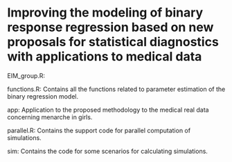 # Improving the modeling of binary response regression based on new proposals for statistical diagnostics with applications to medical data

EIM_group.R: 

functions.R: Contains all the functions related to parameter estimation of the binary regression model.

app: Application to the proposed methodology to the  medical real data concerning menarche in girls. 

parallel.R: Contains the support code for parallel computation of simulations.

sim: Contains the code for some scenarios for calculating simulations.
